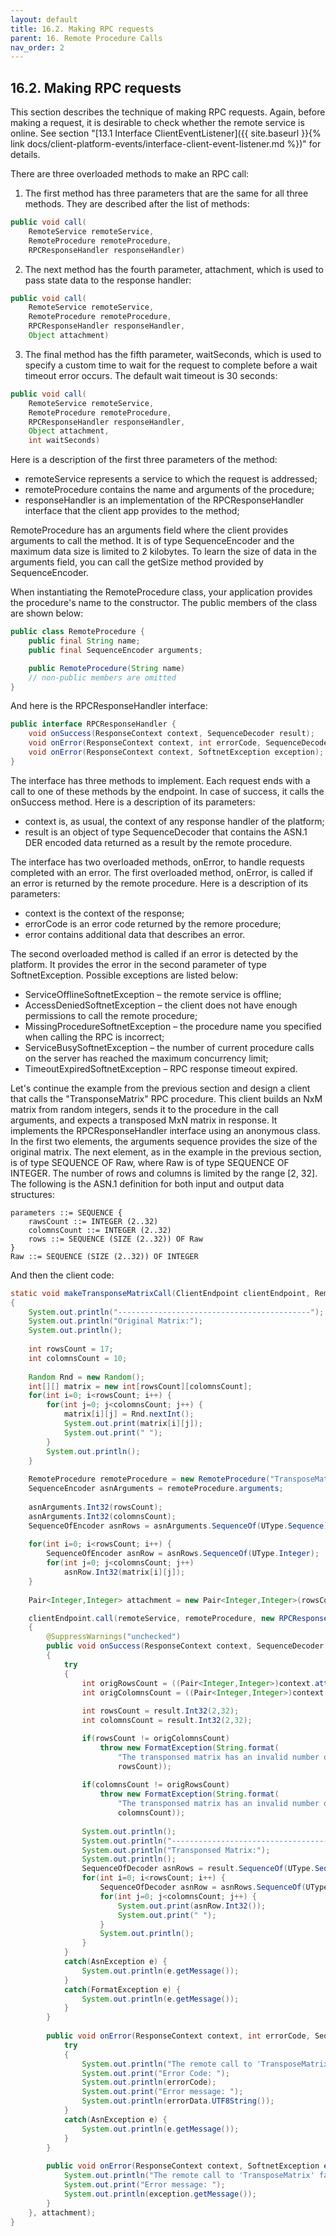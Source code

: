 ```yaml
---
layout: default
title: 16.2. Making RPC requests
parent: 16. Remote Procedure Calls
nav_order: 2
---
```


## 16.2. Making RPC requests

This section describes the technique of making RPC requests. Again, before making a request, it is desirable to check whether the remote service is online. See section "[13.1 Interface ClientEventListener]({{ site.baseurl }}{% link docs/client-platform-events/interface-client-event-listener.md %})" for details.  

There are three overloaded methods to make an RPC call:  

1) The first method has three parameters that are the same for all three methods. They are described after the list of methods:
```java
public void call(
    RemoteService remoteService,
    RemoteProcedure remoteProcedure,
    RPCResponseHandler responseHandler)
```

2) The next method has the fourth parameter, attachment, which is used to pass state data to the response handler:
```java
public void call(
    RemoteService remoteService,
    RemoteProcedure remoteProcedure,
    RPCResponseHandler responseHandler,
    Object attachment)
```

3) The final method has the fifth parameter, waitSeconds, which is used to specify a custom time to wait for the request to complete before a wait timeout error occurs. The default wait timeout is 30 seconds:
```java
public void call(
    RemoteService remoteService,
    RemoteProcedure remoteProcedure,
    RPCResponseHandler responseHandler,
    Object attachment,
    int waitSeconds)
```
Here is a description of the first three parameters of the method:
*	<span class="param">remoteService</span> represents a service to which the request is addressed;
*	<span class="param">remoteProcedure</span> contains the name and arguments of the procedure;
*	<span class="param">responseHandler</span> is an implementation of the <span class="datatype">RPCResponseHandler</span> interface that the client app provides to the method;  

<span class="datatype">RemoteProcedure</span> has an <span class="field">arguments</span> field where the client provides arguments to call the method. It is of type <span class="datatype">SequenceEncoder</span> and the maximum data size is limited to 2 kilobytes. To learn the size of data in the <span class="field">arguments</span> field, you can call the <span class="method">getSize</span> method provided by <span class="datatype">SequenceEncoder</span>. 

When instantiating the <span class="datatype">RemoteProcedure</span> class, your application provides the procedure's name to the constructor. The public members of the class are shown below:
```java
public class RemoteProcedure {	
    public final String name;
    public final SequenceEncoder arguments;

    public RemoteProcedure(String name)
    // non-public members are omitted
}
```
And here is the <span class="datatype">RPCResponseHandler</span> interface:
```java
public interface RPCResponseHandler {
	void onSuccess(ResponseContext context, SequenceDecoder result);
	void onError(ResponseContext context, int errorCode, SequenceDecoder errorData);
	void onError(ResponseContext context, SoftnetException exception);
}
```

The interface has three methods to implement. Each request ends with a call to one of these methods by the endpoint. In case of success, it calls the <span class="method">onSuccess</span> method. Here is a description of its parameters:
*	<span class="param">context</span> is, as usual, the context of any response handler of the platform;
*	<span class="param">result</span> is an object of type <span class="datatype">SequenceDecoder</span> that contains the ASN.1 DER encoded data returned as a result by the remote procedure.  

The interface has two overloaded methods, <span class="method">onError</span>, to handle requests completed with an error. The first overloaded method, <span class="method">onError</span>, is called if an error is returned by the remote procedure. Here is a description of its parameters:
*	<span class="param">context</span> is the context of the response;
*	<span class="param">errorCode</span> is an error code returned by the remore procedure;
*	<span class="param">error</span> contains additional data that describes an error.  

The second overloaded method is called if an error is detected by the platform. It provides the error in the second parameter of type <span class="exception">SoftnetException</span>. Possible exceptions are listed below:
*	<span class="exception">ServiceOfflineSoftnetException</span> – the remote service is offline; 
*	<span class="exception">AccessDeniedSoftnetException</span> – the client does not have enough permissions to call the remote procedure;
*	<span class="exception">MissingProcedureSoftnetException</span> – the procedure name you specified when calling the RPC is incorrect;
*	<span class="exception">ServiceBusySoftnetException</span> – the number of current procedure calls on the server has reached the maximum concurrency limit;
*	<span class="exception">TimeoutExpiredSoftnetException</span> – RPC response timeout expired.  

Let's continue the example from the previous section and design a client that calls the "TransponseMatrix" RPC procedure. This client builds an NxM matrix from random integers, sends it to the procedure in the call arguments, and expects a transposed MxN matrix in response. It implements the <span class="datatype">RPCResponseHandler</span> interface using an anonymous class. In the first two elements, the arguments sequence provides the size of the original matrix. The next element, as in the example in the previous section, is of type SEQUENCE OF Raw, where Raw is of type SEQUENCE OF INTEGER. The number of rows and columns is limited by the range [2, 32]. The following is the ASN.1 definition for both input and output data structures:
```
parameters ::= SEQUENCE {
	rawsCount ::= INTEGER (2..32)
	colomnsCount ::= INTEGER (2..32)
	rows ::= SEQUENCE (SIZE (2..32)) OF Raw
}
Raw ::= SEQUENCE (SIZE (2..32)) OF INTEGER
```

And then the client code:
```java
static void makeTransponseMatrixCall(ClientEndpoint clientEndpoint, RemoteService remoteService) 
{		
    System.out.println("-------------------------------------------");
    System.out.println("Original Matrix:");
    System.out.println();
	
    int rowsCount = 17;
    int colomnsCount = 10;
		
    Random Rnd = new Random();
    int[][] matrix = new int[rowsCount][colomnsCount]; 
    for(int i=0; i<rowsCount; i++) {			
        for(int j=0; j<colomnsCount; j++) {
            matrix[i][j] = Rnd.nextInt();
            System.out.print(matrix[i][j]);
            System.out.print(" ");
        }
        System.out.println();
    }
		
    RemoteProcedure remoteProcedure = new RemoteProcedure("TransposeMatrix");		
    SequenceEncoder asnArguments = remoteProcedure.arguments;		
		
    asnArguments.Int32(rowsCount);
    asnArguments.Int32(colomnsCount);				
    SequenceOfEncoder asnRows = asnArguments.SequenceOf(UType.Sequence);
		
    for(int i=0; i<rowsCount; i++) {
        SequenceOfEncoder asnRow = asnRows.SequenceOf(UType.Integer);
        for(int j=0; j<colomnsCount; j++)
            asnRow.Int32(matrix[i][j]);
    }		
	
    Pair<Integer,Integer> attachment = new Pair<Integer,Integer>(rowsCount, colomnsCount);

    clientEndpoint.call(remoteService, remoteProcedure, new RPCResponseHandler()
    {
        @SuppressWarnings("unchecked")
        public void onSuccess(ResponseContext context, SequenceDecoder result)
        {
            try
            {				
                int origRowsCount = ((Pair<Integer,Integer>)context.attachment).First;
                int origColomnsCount = ((Pair<Integer,Integer>)context.attachment).Second;
			
                int rowsCount = result.Int32(2,32);
                int colomnsCount = result.Int32(2,32);

                if(rowsCount != origColomnsCount)					
                    throw new FormatException(String.format(
                        "The transponsed matrix has an invalid number of rows %d",
                        rowsCount));
										
                if(colomnsCount != origRowsCount)
                    throw new FormatException(String.format(
                        "The transponsed matrix has an invalid number of colomns %d", 
                        colomnsCount));
					
                System.out.println();
                System.out.println("------------------------------------------");
                System.out.println("Transponsed Matrix:");
                System.out.println();
                SequenceOfDecoder asnRows = result.SequenceOf(UType.Sequence); 
                for(int i=0; i<rowsCount; i++) {
                    SequenceOfDecoder asnRow = asnRows.SequenceOf(UType.Integer);
                    for(int j=0; j<colomnsCount; j++) {
                        System.out.print(asnRow.Int32());
                        System.out.print(" ");
                    }
                    System.out.println();						
                }					
            }
            catch(AsnException e) {
                System.out.println(e.getMessage());					
            }	
            catch(FormatException e) {
                System.out.println(e.getMessage());
            }	
        }
			
        public void onError(ResponseContext context, int errorCode, SequenceDecoder errorData) {
            try
            {
                System.out.println("The remote call to 'TransposeMatrix' failed.");
                System.out.print("Error Code: ");
                System.out.println(errorCode);
                System.out.print("Error message: ");
                System.out.println(errorData.UTF8String());			
            }
            catch(AsnException e) {
                System.out.println(e.getMessage());					
            }
        }
			
        public void onError(ResponseContext context, SoftnetException exception) {
            System.out.println("The remote call to 'TransposeMatrix' failed.");
            System.out.print("Error message: ");
            System.out.println(exception.getMessage());			
        }
    }, attachment);
}
```
